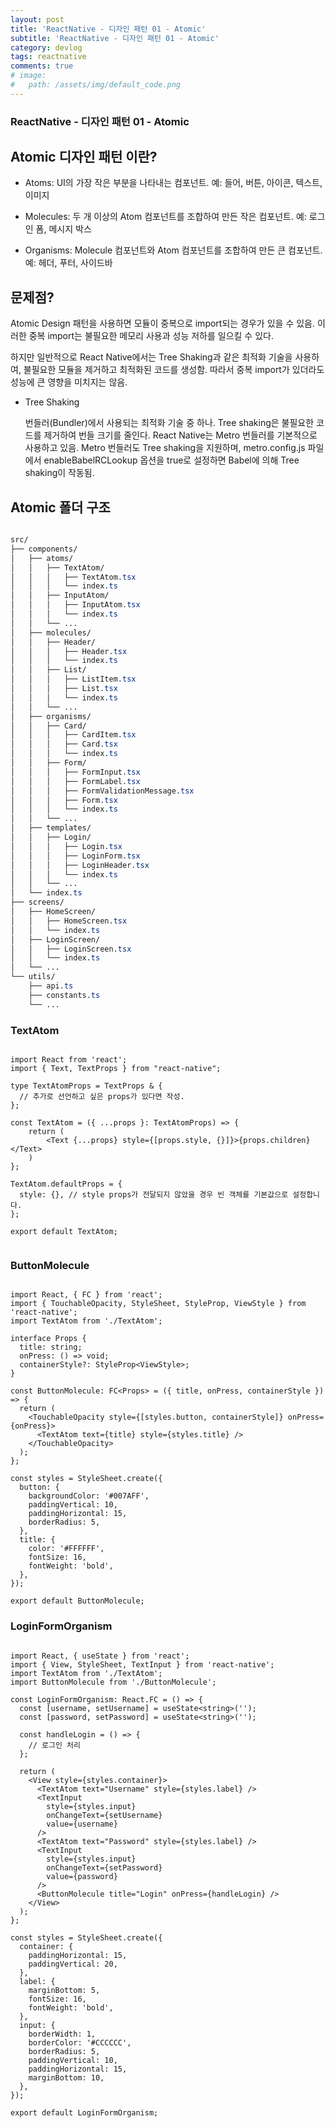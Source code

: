 ```yaml
---
layout: post
title: 'ReactNative - 디자인 패턴 01 - Atomic'
subtitle: 'ReactNative - 디자인 패턴 01 - Atomic'
category: devlog
tags: reactnative
comments: true
# image: 
#   path: /assets/img/default_code.png
---
```


### ReactNative - 디자인 패턴 01 - Atomic

## Atomic 디자인 패턴 이란?

- Atoms: UI의 가장 작은 부분을 나타내는 컴포넌트. 예: 들어, 버튼, 아이콘, 텍스트, 이미지

- Molecules: 두 개 이상의 Atom 컴포넌트를 조합하여 만든 작은 컴포넌트. 예: 로그인 폼, 메시지 박스

- Organisms: Molecule 컴포넌트와 Atom 컴포넌트를 조합하여 만든 큰 컴포넌트. 예: 헤더, 푸터, 사이드바


## 문제점?

Atomic Design 패턴을 사용하면 모듈이 중복으로 import되는 경우가 있을 수 있음. 이러한 중복 import는 불필요한 메모리 사용과 성능 저하를 일으킬 수 있다.

하지만 일반적으로 React Native에서는 Tree Shaking과 같은 최적화 기술을 사용하여, 불필요한 모듈을 제거하고 최적화된 코드를 생성함. 따라서 중복 import가 있더라도 성능에 큰 영향을 미치지는 않음.

- Tree Shaking
    
    번들러(Bundler)에서 사용되는 최적화 기술 중 하나. Tree shaking은 불필요한 코드를 제거하여 번들 크기를 줄인다.
    React Native는 Metro 번들러를 기본적으로 사용하고 있음. Metro 번들러도 Tree shaking을 지원하며, metro.config.js 파일에서 enableBabelRCLookup 옵션을 true로 설정하면 Babel에 의해 Tree shaking이 작동됨.



## Atomic 폴더 구조

```css

src/
├── components/
│   ├── atoms/
│   │   ├── TextAtom/
│   │   │   ├── TextAtom.tsx
│   │   │   └── index.ts
│   │   ├── InputAtom/
│   │   │   ├── InputAtom.tsx
│   │   │   └── index.ts
│   │   └── ...
│   ├── molecules/
│   │   ├── Header/
│   │   │   ├── Header.tsx
│   │   │   └── index.ts
│   │   ├── List/
│   │   │   ├── ListItem.tsx
│   │   │   ├── List.tsx
│   │   │   └── index.ts
│   │   └── ...
│   ├── organisms/
│   │   ├── Card/
│   │   │   ├── CardItem.tsx
│   │   │   ├── Card.tsx
│   │   │   └── index.ts
│   │   ├── Form/
│   │   │   ├── FormInput.tsx
│   │   │   ├── FormLabel.tsx
│   │   │   ├── FormValidationMessage.tsx
│   │   │   ├── Form.tsx
│   │   │   └── index.ts
│   │   └── ...
│   ├── templates/
│   │   ├── Login/
│   │   │   ├── Login.tsx
│   │   │   ├── LoginForm.tsx
│   │   │   ├── LoginHeader.tsx
│   │   │   └── index.ts
│   │   └── ...
│   └── index.ts
├── screens/
│   ├── HomeScreen/
│   │   ├── HomeScreen.tsx
│   │   └── index.ts
│   ├── LoginScreen/
│   │   ├── LoginScreen.tsx
│   │   └── index.ts
│   └── ...
└── utils/
    ├── api.ts
    ├── constants.ts
    └── ...


```


### TextAtom

```tsx

import React from 'react';
import { Text, TextProps } from "react-native";

type TextAtomProps = TextProps & {
  // 추가로 선언하고 싶은 props가 있다면 작성.
};

const TextAtom = ({ ...props }: TextAtomProps) => {
    return (
        <Text {...props} style={[props.style, {}]}>{props.children}</Text>
    )
};

TextAtom.defaultProps = {
  style: {}, // style props가 전달되지 않았을 경우 빈 객체를 기본값으로 설정합니다.
};

export default TextAtom;


```


### ButtonMolecule

```tsx

import React, { FC } from 'react';
import { TouchableOpacity, StyleSheet, StyleProp, ViewStyle } from 'react-native';
import TextAtom from './TextAtom';

interface Props {
  title: string;
  onPress: () => void;
  containerStyle?: StyleProp<ViewStyle>;
}

const ButtonMolecule: FC<Props> = ({ title, onPress, containerStyle }) => {
  return (
    <TouchableOpacity style={[styles.button, containerStyle]} onPress={onPress}>
      <TextAtom text={title} style={styles.title} />
    </TouchableOpacity>
  );
};

const styles = StyleSheet.create({
  button: {
    backgroundColor: '#007AFF',
    paddingVertical: 10,
    paddingHorizontal: 15,
    borderRadius: 5,
  },
  title: {
    color: '#FFFFFF',
    fontSize: 16,
    fontWeight: 'bold',
  },
});

export default ButtonMolecule;

```


### LoginFormOrganism

```tsx

import React, { useState } from 'react';
import { View, StyleSheet, TextInput } from 'react-native';
import TextAtom from './TextAtom';
import ButtonMolecule from './ButtonMolecule';

const LoginFormOrganism: React.FC = () => {
  const [username, setUsername] = useState<string>('');
  const [password, setPassword] = useState<string>('');

  const handleLogin = () => {
    // 로그인 처리
  };

  return (
    <View style={styles.container}>
      <TextAtom text="Username" style={styles.label} />
      <TextInput
        style={styles.input}
        onChangeText={setUsername}
        value={username}
      />
      <TextAtom text="Password" style={styles.label} />
      <TextInput
        style={styles.input}
        onChangeText={setPassword}
        value={password}
      />
      <ButtonMolecule title="Login" onPress={handleLogin} />
    </View>
  );
};

const styles = StyleSheet.create({
  container: {
    paddingHorizontal: 15,
    paddingVertical: 20,
  },
  label: {
    marginBottom: 5,
    fontSize: 16,
    fontWeight: 'bold',
  },
  input: {
    borderWidth: 1,
    borderColor: '#CCCCCC',
    borderRadius: 5,
    paddingVertical: 10,
    paddingHorizontal: 15,
    marginBottom: 10,
  },
});

export default LoginFormOrganism;

```